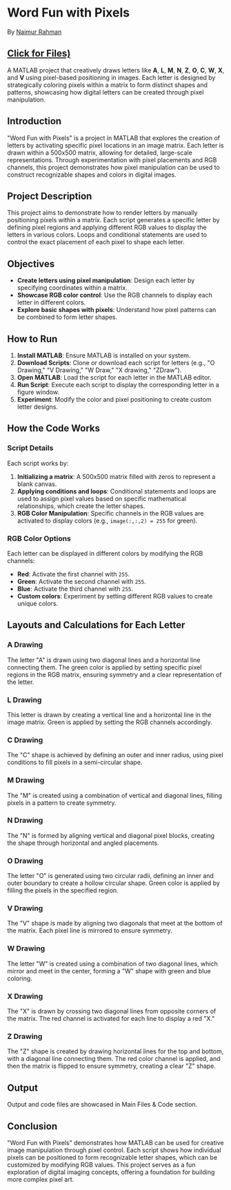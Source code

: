# Word Fun with Pixels
By [Naimur Rahman](https://github.com/nayeem-rafi)

## [Click for Files)](https://drive.google.com/drive/folders/1eOz8DStuYFjj4GVER_mqZnWJsUuunMoy?usp=drive_link)
A MATLAB project that creatively draws letters like **A**, **L**, **M**, **N**, **Z**, **O**, **C**, **W**, **X**, and **V** using pixel-based positioning in images. Each letter is designed by strategically coloring pixels within a matrix to form distinct shapes and patterns, showcasing how digital letters can be created through pixel manipulation.

## Introduction

"Word Fun with Pixels" is a project in MATLAB that explores the creation of letters by activating specific pixel locations in an image matrix. Each letter is drawn within a 500x500 matrix, allowing for detailed, large-scale representations. Through experimentation with pixel placements and RGB channels, this project demonstrates how pixel manipulation can be used to construct recognizable shapes and colors in digital images.

## Project Description

This project aims to demonstrate how to render letters by manually positioning pixels within a matrix. Each script generates a specific letter by defining pixel regions and applying different RGB values to display the letters in various colors. Loops and conditional statements are used to control the exact placement of each pixel to shape each letter.

## Objectives
- **Create letters using pixel manipulation**: Design each letter by specifying coordinates within a matrix.
- **Showcase RGB color control**: Use the RGB channels to display each letter in different colors.
- **Explore basic shapes with pixels**: Understand how pixel patterns can be combined to form letter shapes.

## How to Run
1. **Install MATLAB**: Ensure MATLAB is installed on your system.
2. **Download Scripts**: Clone or download each script for letters (e.g., "O Drawing," "V Drawing," "W Draw," "X drawing," "ZDraw").
3. **Open MATLAB**: Load the script for each letter in the MATLAB editor.
4. **Run Script**: Execute each script to display the corresponding letter in a figure window.
5. **Experiment**: Modify the color and pixel positioning to create custom letter designs.

## How the Code Works

### Script Details
Each script works by:
1. **Initializing a matrix**: A 500x500 matrix filled with zeros to represent a blank canvas.
2. **Applying conditions and loops**: Conditional statements and loops are used to assign pixel values based on specific mathematical relationships, which create the letter shapes.
3. **RGB Color Manipulation**: Specific channels in the RGB values are activated to display colors (e.g., `image(:,:,2) = 255` for green).

### RGB Color Options
Each letter can be displayed in different colors by modifying the RGB channels:
- **Red**: Activate the first channel with `255`.
- **Green**: Activate the second channel with `255`.
- **Blue**: Activate the third channel with `255`.
- **Custom colors**: Experiment by setting different RGB values to create unique colors.

## Layouts and Calculations for Each Letter

### A Drawing
The letter "A" is drawn using two diagonal lines and a horizontal line connecting them. The green color is applied by setting specific pixel regions in the RGB matrix, ensuring symmetry and a clear representation of the letter.

### L Drawing
This letter is drawn by creating a vertical line and a horizontal line in the image matrix. Green is applied by setting the RGB channels accordingly.

### C Drawing
The "C" shape is achieved by defining an outer and inner radius, using pixel conditions to fill pixels in a semi-circular shape.

### M Drawing
The "M" is created using a combination of vertical and diagonal lines, filling pixels in a pattern to create symmetry.

### N Drawing
The "N" is formed by aligning vertical and diagonal pixel blocks, creating the shape through horizontal and angled placements.

### O Drawing
The letter "O" is generated using two circular radii, defining an inner and outer boundary to create a hollow circular shape. Green color is applied by filling the pixels in the specified region.

### V Drawing
The "V" shape is made by aligning two diagonals that meet at the bottom of the matrix. Each pixel line is mirrored to ensure symmetry.

### W Drawing
The letter "W" is created using a combination of two diagonal lines, which mirror and meet in the center, forming a "W" shape with green and blue coloring.

### X Drawing
The "X" is drawn by crossing two diagonal lines from opposite corners of the matrix. The red channel is activated for each line to display a red "X."

### Z Drawing
The "Z" shape is created by drawing horizontal lines for the top and bottom, with a diagonal line connecting them. The red color channel is applied, and then the matrix is flipped to ensure symmetry, creating a clear "Z" shape.

## Output 
Output and code files are showcased in Main Files & Code section.

## Conclusion

"Word Fun with Pixels" demonstrates how MATLAB can be used for creative image manipulation through pixel control. Each script shows how individual pixels can be positioned to form recognizable letter shapes, which can be customized by modifying RGB values. This project serves as a fun exploration of digital imaging concepts, offering a foundation for building more complex pixel art.
